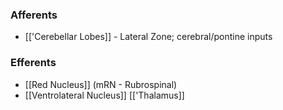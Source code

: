 ### Afferents
- [['Cerebellar Lobes]] - Lateral Zone; cerebral/pontine inputs
### Efferents
- [[Red Nucleus]] (mRN - Rubrospinal)
- [[Ventrolateral Nucleus]] [['Thalamus]]